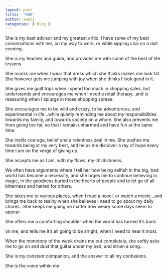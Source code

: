 ```yaml
---
layout: post
title:  "SHE"
author: swati
categories: [ blog ]
---
```



She is my best advisor and my greatest critic. I have some of my best conversations with her, on my way to work, or while sipping chai on a dull evening.

She is my teacher and guide, and provides me with some of the best of life lessons.

She mocks me when I wear that dress which she thinks makes me look fat. She however gets me jumping with joy when she thinks I look good in it.

She gives me guilt trips when I spend too much in shopping sales, but understands and encourages me when I need a retail therapy…and is reassuring when I splurge in those shopping sprees.

She encourages me to be wild and crazy, to be adventurous,  and experimental in life…while quietly reminding me about my responsibilities towards my family, and towards society on a whole. She also prevents me from going too far, so that I remain unharmed and have fun at the same time.

She instils courage, belief and a relentless zeal in me. She pushes me towards being at my very best, and helps me discover a ray of hope every time I am on the verge of giving up.

She accepts me as I am, with my flaws, my childishness.

We often have arguments where I tell her how being selfish in the big, bad world has become a necessity, and she urges me to continue believing in magic, in the goodness buried in the hearts of people and to let go of all bitterness and hatred for others.

She takes me to various places, when I read a novel, or watch a movie…and brings me back to reality when she believes I need to go about my daily chores. .She keeps me going no matter how weary some days seem to appear.

She offers me a comforting shoulder when the world has turned it’s back

on me, and tells me it’s all going to be alright, when I need to hear it most.

When the monotony of the week drains me out completely, she softly asks me to go on and dust that guitar under my bed, and strum a song..

She is  my constant companion, and the answer to all my confusions.

She is the voice within me.
